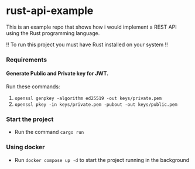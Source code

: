 # rust-api-example

This is an example repo that shows how i would implement a REST API using the Rust programming language.

!! To run this project you must have Rust installed on your system !!

### Requirements

#### Generate Public and Private key for JWT.

Run these commands:

1. `openssl genpkey -algorithm ed25519 -out keys/private.pem`
2. `openssl pkey -in keys/private.pem -pubout -out keys/public.pem`

### Start the project

- Run the command `cargo run`

### Using docker

- Run `docker compose up -d` to start the project running in the background